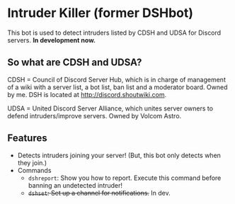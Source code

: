 # Intruder Killer (former DSHbot)
This bot is used to detect intruders listed by CDSH and UDSA for Discord servers. **In development now.**
## So what are CDSH and UDSA?
CDSH = Council of Discord Server Hub, which is in charge of management of a wiki with a server list, a bot list, ban list and a moderator board. Owned by me. DSH is located at http://discord.shoutwiki.com.

UDSA = United Discord Server Alliance, which unites server owners to defend intruders/improve servers. Owned by Volcom Astro.
## Features
* Detects intruders joining your server! (But, this bot only detects when they join.)
* Commands
  * `dshreport`: Show you how to report. Execute this command before banning an undetected intruder!
  * ~~`dshset`: Set up a channel for notifications.~~ In dev.
